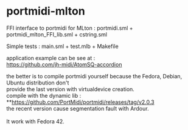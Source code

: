 # portmidi-mlton
FFI interface to portmidi for MLton : <cr>
portmidi.sml + portmidi_mlton_FFI_lib.sml + cstring.sml

Simple tests : main.sml + test.mlb + Makefile

application example can be see at :<br>
https://github.com/jh-midi/AtomSQ-accordion

the better is to compile portmidi yourself because the Fedora, Debian, Ubuntu distribution don't <br>
provide the last version with virtualdevice creation.<br>
compile with the dynamic lib :<br>
**https://github.com/PortMidi/portmidi/releases/tag/v2.0.3<br>
the recent version cause segmentation fault with Ardour.
<br>
<br>It work with Fedora 42.<br>






